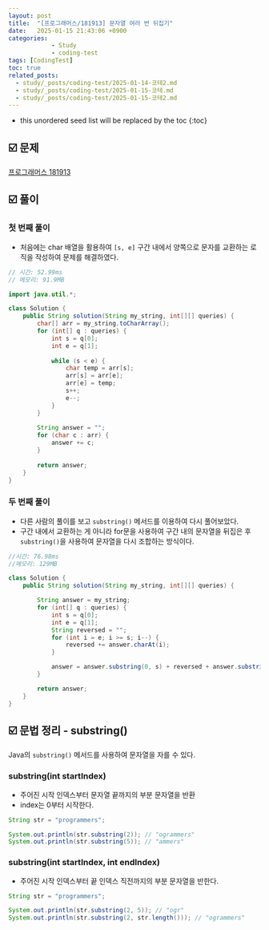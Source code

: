 ```yaml
---
layout: post
title:  "[프로그래머스/181913] 문자열 여러 번 뒤집기"
date:   2025-01-15 21:43:06 +0900
categories: 
            - Study
            - coding-test
tags: [CodingTest]            
toc: true
related_posts:
  - study/_posts/coding-test/2025-01-14-코테2.md
  - study/_posts/coding-test/2025-01-15-코테.md
  - study/_posts/coding-test/2025-01-15-코테2.md
---
```

* this unordered seed list will be replaced by the toc
{:toc}

## ☑️ 문제

[프로그래머스 181913](https://school.programmers.co.kr/learn/courses/30/lessons/181913)

## ☑️ 풀이

### 첫 번째 풀이

- 처음에는 char 배열을 활용하여 `[s, e]` 구간 내에서 양쪽으로 문자를 교환하는 로직을 작성하여 문제를 해결하였다.

```java
// 시간: 52.99ms
// 메모리: 91.9MB

import java.util.*;

class Solution {
    public String solution(String my_string, int[][] queries) {
        char[] arr = my_string.toCharArray();
        for (int[] q : queries) {
            int s = q[0];
            int e = q[1];
            
            while (s < e) {
                char temp = arr[s];
                arr[s] = arr[e];
                arr[e] = temp;
                s++;
                e--;
            }
        }
        
        String answer = "";
        for (char c : arr) {
            answer += c;
        }
        
        return answer;
    }
}
```

### 두 번째 풀이

- 다른 사람의 풀이를 보고 `substring()` 메서드를 이용하여 다시 풀어보았다.
- 구간 내에서 교환하는 게 아니라 for문을 사용하여 구간 내의 문자열을 뒤집은 후 `substring()`을 사용하여 문자열을 다시 조합하는 방식이다.

```java
//시간: 76.98ms
//메모리: 129MB

class Solution {
    public String solution(String my_string, int[][] queries) {

        String answer = my_string;
        for (int[] q : queries) {
            int s = q[0];
            int e = q[1];
            String reversed = "";
            for (int i = e; i >= s; i--) {
                reversed += answer.charAt(i);
            }

            answer = answer.substring(0, s) + reversed + answer.substring(e+1, my_string.length());
        }

        return answer;
    }
}
```

## ☑️ 문법 정리 - substring()

Java의 `substring()` 메서드를 사용하여 문자열을 자를 수 있다.

### substring(int startIndex)

- 주어진 시작 인덱스부터 문자열 끝까지의 부분 문자열을 반환
- index는 0부터 시작한다.

```java
String str = "programmers";

System.out.println(str.substring(2)); // "ogrammers"
System.out.println(str.substring(5)); // "ammers"
```

### substring(int startIndex, int endIndex)

- 주어진 시작 인덱스부터 끝 인덱스 직전까지의 부분 문자열을 반한다.

```java
String str = "programmers";

System.out.println(str.substring(2, 5)); // "ogr"
System.out.println(str.substring(2, str.length())); // "ogrammers"
```